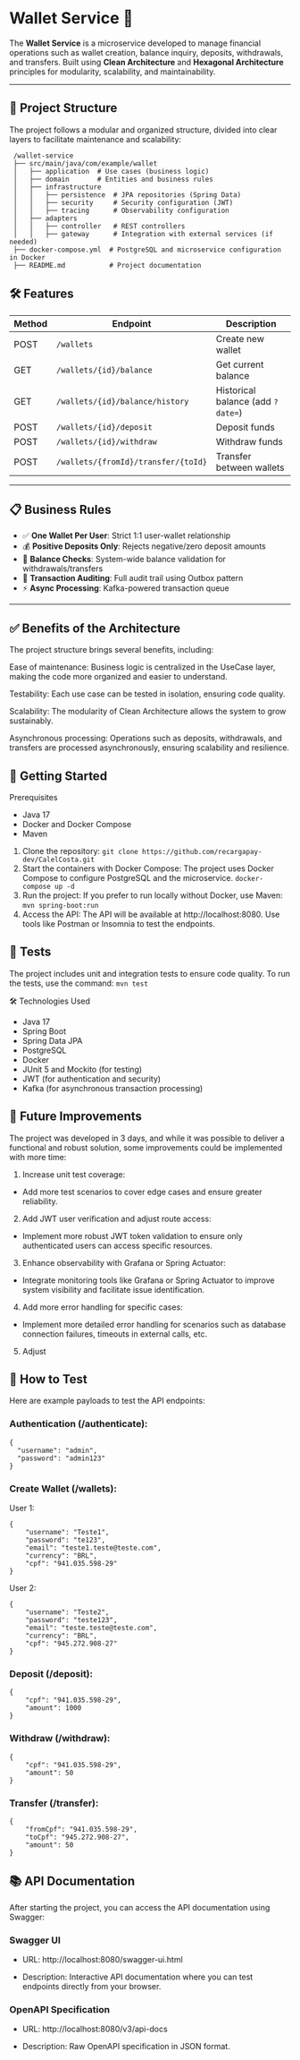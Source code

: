 # Wallet Service 🚀

The **Wallet Service** is a microservice developed to manage financial operations such as wallet creation, balance inquiry, deposits, withdrawals, and transfers. Built using **Clean Architecture** and **Hexagonal Architecture** principles for modularity, scalability, and maintainability.

---

## 📌 Project Structure
The project follows a modular and organized structure, divided into clear layers to facilitate maintenance and scalability:
````
 /wallet-service
 ├── src/main/java/com/example/wallet
 │   ├── application  # Use cases (business logic)
 │   ├── domain       # Entities and business rules
 │   ├── infrastructure
 │   │   ├── persistence  # JPA repositories (Spring Data)
 │   │   ├── security     # Security configuration (JWT)
 │   │   ├── tracing      # Observability configuration
 │   ├── adapters
 │   │   ├── controller   # REST controllers
 │   │   ├── gateway      # Integration with external services (if needed)
 ├── docker-compose.yml  # PostgreSQL and microservice configuration in Docker
 ├── README.md           # Project documentation
 ````
## 🛠️ Features

| Method | Endpoint                                | Description                          |
|--------|-----------------------------------------|--------------------------------------|
| POST   | `/wallets`                              | Create new wallet                    |
| GET    | `/wallets/{id}/balance`                 | Get current balance                  |
| GET    | `/wallets/{id}/balance/history`         | Historical balance (add `?date=`)    |
| POST   | `/wallets/{id}/deposit`                 | Deposit funds                        |
| POST   | `/wallets/{id}/withdraw`                | Withdraw funds                       |
| POST   | `/wallets/{fromId}/transfer/{toId}`     | Transfer between wallets             |

---

## 📋 Business Rules

- ✅ **One Wallet Per User**: Strict 1:1 user-wallet relationship
- 💰 **Positive Deposits Only**: Rejects negative/zero deposit amounts
- 🔐 **Balance Checks**: System-wide balance validation for withdrawals/transfers
- 📜 **Transaction Auditing**: Full audit trail using Outbox pattern
- ⚡ **Async Processing**: Kafka-powered transaction queue

---

## ✅ Benefits of the Architecture
The project structure brings several benefits, including:

Ease of maintenance: Business logic is centralized in the UseCase layer, making the code more organized and easier to understand.

Testability: Each use case can be tested in isolation, ensuring code quality.

Scalability: The modularity of Clean Architecture allows the system to grow sustainably.

Asynchronous processing: Operations such as deposits, withdrawals, and transfers are processed asynchronously, ensuring scalability and resilience.

## 🚀 Getting Started
Prerequisites
* Java 17
* Docker and Docker Compose
* Maven
1. Clone the repository:
   `git clone https://github.com/recargapay-dev/CalelCosta.git`
2. Start the containers with Docker Compose:
The project uses Docker Compose to configure PostgreSQL and the microservice.
`docker-compose up -d`
3. Run the project:
If you prefer to run locally without Docker, use Maven:
`mvn spring-boot:run`
4. Access the API:
The API will be available at http://localhost:8080. Use tools like Postman or Insomnia to test the endpoints.

## 🧪 Tests
The project includes unit and integration tests to ensure code quality. To run the tests, use the command:
`mvn test`

🛠️ Technologies Used
* Java 17
* Spring Boot
* Spring Data JPA
* PostgreSQL
* Docker
* JUnit 5 and Mockito (for testing)
* JWT (for authentication and security)
* Kafka (for asynchronous transaction processing)

## 🔧 Future Improvements
The project was developed in 3 days, and while it was possible to deliver a functional and robust solution, some improvements could be implemented with more time:
1. Increase unit test coverage:
- Add more test scenarios to cover edge cases and ensure greater reliability.
2. Add JWT user verification and adjust route access:
- Implement more robust JWT token validation to ensure only authenticated users can access specific resources.
3. Enhance observability with Grafana or Spring Actuator:
- Integrate monitoring tools like Grafana or Spring Actuator to improve system visibility and facilitate issue identification.
4. Add more error handling for specific cases:
- Implement more detailed error handling for scenarios such as database connection failures, timeouts in external calls, etc.
5. Adjust

## 🧪 How to Test
Here are example payloads to test the API endpoints:

### Authentication (/authenticate):
```
{
  "username": "admin",
  "password": "admin123"
}
```
### Create Wallet (/wallets):
User 1:
```
{
    "username": "Teste1",
    "password": "te123",
    "email": "teste1.teste@teste.com",
    "currency": "BRL",
    "cpf": "941.035.598-29"
}
```
User 2:
```
{
    "username": "Teste2",
    "password": "teste123",
    "email": "teste.teste@teste.com",
    "currency": "BRL",
    "cpf": "945.272.908-27"
}
```
### Deposit (/deposit):
```
{
    "cpf": "941.035.598-29",
    "amount": 1000
}
```
### Withdraw (/withdraw):
```
{
    "cpf": "941.035.598-29",
    "amount": 50
}
```
### Transfer (/transfer):
````
{
    "fromCpf": "941.035.598-29",
    "toCpf": "945.272.908-27",
    "amount": 50
}
````
## 📚 API Documentation
After starting the project, you can access the API documentation using Swagger:

### Swagger UI
* URL: http://localhost:8080/swagger-ui.html

* Description: Interactive API documentation where you can test endpoints directly from your browser.

### OpenAPI Specification
* URL: http://localhost:8080/v3/api-docs

* Description: Raw OpenAPI specification in JSON format.
